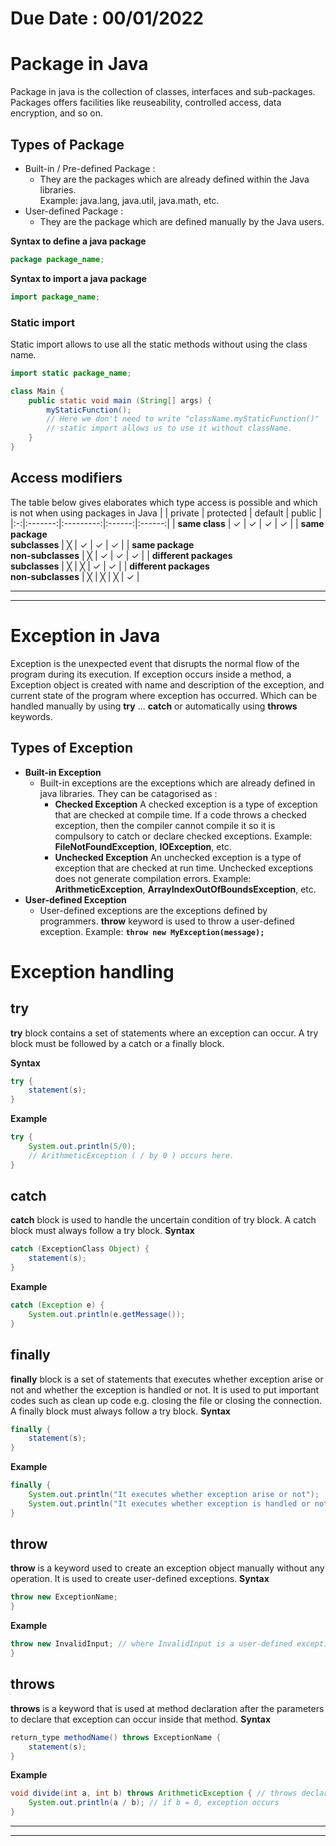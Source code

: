 # Due Date : 00/01/2022
# Package in Java
Package in java is the collection of classes, interfaces and sub-packages. Packages offers facilities like reuseability, controlled access, data encryption, and so on.
## Types of Package
* Built-in / Pre-defined Package :
  * They are the packages which are already defined within the Java libraries.<br>Example: java.lang, java.util, java.math, etc.
* User-defined Package :
  * They are the package which are defined manually by the Java users.

**Syntax to define a java package**
``` java
package package_name;
```

**Syntax to import a java package**
``` java
import package_name;
```

### Static import
Static import allows to use all the static methods without using the class name.
``` java
import static package_name;

class Main {
	public static void main (String[] args) {
		myStaticFunction();
		// Here we don't need to write "className.myStaticFunction()"
		// static import allows us to use it without className.  
	}
}
```

## Access modifiers
The table below gives elaborates which type access is possible and which is not when using packages in Java
|   | private | protected | default | public |
|:-:|:-------:|:---------:|:------:|:------:|
| **same class** | ✓ | ✓ | ✓ | ✓ |
| **same package<br>subclasses** | ╳ | ✓ | ✓ | ✓ |
| **same package<br>non-subclasses** | ╳ | ✓ | ✓ | ✓ |
| **different packages<br>subclasses** | ╳ | ╳ | ✓ | ✓ |
| **different packages<br>non-subclasses** | ╳ | ╳ | ╳ | ✓ |

---
---

# Exception in Java
Exception is the unexpected event that disrupts the normal flow of the program during its execution.
If exception occurs inside a method, a Exception object is created with name and description of the exception, and current state of the program where exception has occurred. Which can be handled manually by using **try** ... **catch** or automatically using **throws** keywords. 

## Types of Exception
* **Built-in Exception**
   * Built-in exceptions are the exceptions which are already defined in java libraries. They can be catagorised as :
     * **Checked Exception**
            A checked exception is a type of exception that are checked at compile time. If a code throws a checked exception, then the compiler cannot compile it so it is compulsory to catch or declare checked exceptions.
           Example: **FileNotFoundException**, **IOException**, etc.
     * **Unchecked Exception**
            An unchecked exception is a type of exception that are checked at run time. Unchecked exceptions does not generate compilation errors.
           Example: **ArithmeticException**, **ArrayIndexOutOfBoundsException**, etc.
*  **User-defined Exception**
   * User-defined exceptions are the exceptions defined by programmers. **throw** keyword is used to throw a user-defined exception.
Example: **`throw new MyException(message);`**

# Exception handling
## try
**try** block contains a set of statements where an exception can occur. A try block must be followed by a catch or a finally block.

**Syntax**
```Java
try {
	statement(s);
}
```

**Example**
```Java
try {
	System.out.println(5/0);
	// ArithmeticException ( / by 0 ) occurs here.
}
```

## catch
**catch** block is used to handle the uncertain condition of try block. A catch block must always follow a try block.
**Syntax**
```Java
catch (ExceptionClass Object) {
	statement(s);
}
```
**Example**
```Java
catch (Exception e) {
	System.out.println(e.getMessage());
}
```

## finally
**finally** block is a set of statements that executes whether exception arise or not and whether the exception is handled or not. It is used to put important codes such as clean up code e.g. closing the file or closing the connection. A finally block must always follow a try block.
**Syntax**
```Java
finally {
	statement(s);
}
```
**Example**
```Java
finally {
	System.out.println("It executes whether exception arise or not");
	System.out.println("It executes whether exception is handled or not");
}
```

## throw
**throw** is a keyword used to create an exception object manually without any operation. It is used to create user-defined exceptions.
**Syntax**
```Java
throw new ExceptionName;
}
```
**Example**
```Java
throw new InvalidInput; // where InvalidInput is a user-defined exception class.
}
```

## throws
**throws** is a keyword that is used at method declaration after the parameters to declare that exception can occur inside that method.
**Syntax**
```Java
return_type methodName() throws ExceptionName {
	statement(s);
}

```
**Example**
```Java
void divide(int a, int b) throws ArithmeticException { // throws declared that exception can occur
	System.out.println(a / b); // if b = 0, exception occurs 
}
```

---
---
